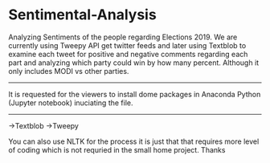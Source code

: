 # Sentimental-Analysis
Analyzing Sentiments of the people regarding Elections 2019. We are currently using Tweepy API get twitter feeds and later using Textblob to examine each tweet for positive and negative comments regarding each part and analyzing which party could win by how many percent. Although it only includes MODI vs other parties. 

__________________________________________________________________________________________________________________________________________
It is requested for the viewers to install dome packages in Anaconda Python (Jupyter notebook) inuciating the file.
__________________________________________________________________________________________________________________________________________

->Textblob
->Tweepy

You can also use NLTK for the process it is just that that requires more level of coding which is not requried in the small home project.
Thanks
